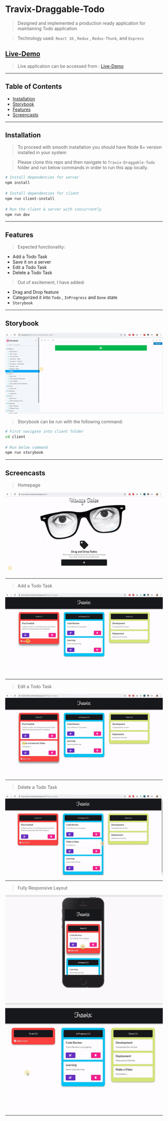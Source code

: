 # Travix-Draggable-Todo

> Designed and implemented a production ready application for maintaining Todo application

> Technology used: `React 16` , `Redux` , `Redux-Thunk`, and `Express`

## [Live-Demo](https://travix-faran-todo.herokuapp.com)

> Live application can be accessed from : [Live-Demo](https://travix-faran-todo.herokuapp.com)

---

## Table of Contents

- [Installation](#installation)
- [Storybook](#storybook)
- [Features](#features)
- [Screencasts](#screencasts)

---

## Installation

> To proceed with smooth installation you should have Node 8+ version installed in your system

> Please clone this repo and then navigate to `Travix-Draggable-Todo` folder and run below commands in order to run this app locally.

```bash
# Install dependencies for server
npm install

# Install dependencies for client
npm run client-install

# Run the client & server with concurrently
npm run dev

```

---

## Features

> Expected functionality:

- Add a Todo Task
- Save it on a server
- Edit a Todo Task
- Delete a Todo Task

> Out of excitement, I have added:

- Drag and Drop feature
- Categorized it into `Todo` , `InProgress` and `Done` state
- `Storybook`

---

## Storybook

![Storybook](storybook.gif)

> Storybook can be run with the following command:

```bash
# First navigate into client folder
cd client

# Run below command
npm run storybook

```

---

## Screencasts

> Homepage

![Homepage](homepage.gif)

---

> Add a Todo Task

![Add a Todo Task](Add.gif)

---

> Edit a Todo Task

![Edit a Todo Task](Edit.gif)

---

> Delete a Todo Task

![Delete a Todo Task](Delete.gif)

---

> Fully Responsive Layout

![Mobile](Mobile.gif)
![Web](web.gif)

---
